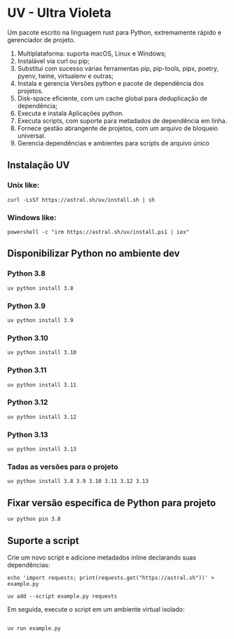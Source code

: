 # UV - Ultra Violeta

Um pacote escrito na linguagem rust para Python, extremamente rápido e gerenciador de projeto.

1. Multiplataforma: suporta macOS, Linux e Windows;
1. Instalável via curl ou pip;
1. Substitui com sucesso várias ferramentas pip, pip-tools, pipx, poetry, pyenv, twine, virtualenv e outras;
1. Instala e gerencia Versões python e pacote de dependência dos projetos.
1. Disk-space eficiente, com um cache global para deduplicação de dependência;
1. Executa e instala Aplicações python.
1. Executa scripts, com suporte para metadados de dependência em linha.
1. Fornece gestão abrangente de projetos, com um arquivo de bloqueio universal.
1. Gerencia dependências e ambientes para scripts de arquivo único

## Instalação UV

### Unix like:
```
curl -LsSf https://astral.sh/uv/install.sh | sh
```

### Windows like:
```
powershell -c "irm https://astral.sh/uv/install.ps1 | iex"
```

## Disponibilizar Python no ambiente dev

### Python 3.8

```
uv python install 3.8
```
### Python 3.9
```
uv python install 3.9
```
### Python 3.10
```
uv python install 3.10
```
### Python 3.11
```
uv python install 3.11
```
### Python 3.12
```
uv python install 3.12
```
### Python 3.13
```
uv python install 3.13
```
### Tadas as versões para o projeto
```
uv python install 3.8 3.9 3.10 3.11 3.12 3.13
```

## Fixar versão específica de Python para projeto

```
uv python pin 3.8
```

## Suporte a script

Crie um novo script e adicione metadados inline declarando suas dependências:
```
echo 'import requests; print(requests.get("https://astral.sh"))' > example.py

uv add --script example.py requests
```

Em seguida, execute o script em um ambiente virtual isolado:
```

uv run example.py

```